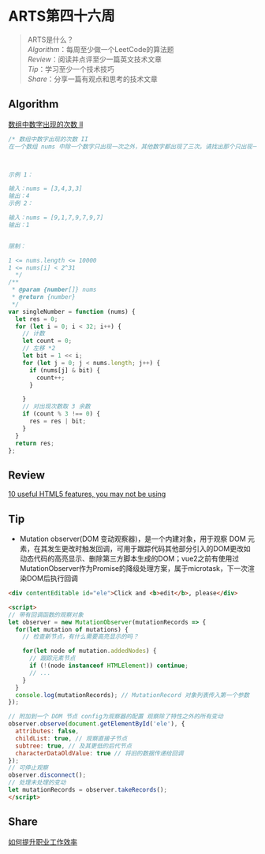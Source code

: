 # ARTS第四十六周

> ARTS是什么？  
  *Algorithm*：每周至少做一个LeetCode的算法题  
  *Review*：阅读并点评至少一篇英文技术文章  
  *Tip*：学习至少一个技术技巧  
  *Share*：分享一篇有观点和思考的技术文章  

## Algorithm

[数组中数字出现的次数 II](https://leetcode-cn.com/problems/shu-zu-zhong-shu-zi-chu-xian-de-ci-shu-ii-lcof/)

```js
/* 数组中数字出现的次数 II
在一个数组 nums 中除一个数字只出现一次之外，其他数字都出现了三次。请找出那个只出现一次的数字。



示例 1：

输入：nums = [3,4,3,3]
输出：4
示例 2：

输入：nums = [9,1,7,9,7,9,7]
输出：1


限制：

1 <= nums.length <= 10000
1 <= nums[i] < 2^31
  */
/**
 * @param {number[]} nums
 * @return {number}
 */
var singleNumber = function (nums) {
  let res = 0;
  for (let i = 0; i < 32; i++) {
    // 计数
    let count = 0;
    // 左移 *2
    let bit = 1 << i;
    for (let j = 0; j < nums.length; j++) {
      if (nums[j] & bit) {
        count++;
      }

    }
    // 对出现次数取 3 余数
    if (count % 3 !== 0) {
      res = res | bit;
    }
  }
  return res;
};
```

## Review

[10 useful HTML5 features, you may not be using](https://dev.to/atapas/10-useful-html5-features-you-may-not-be-using-2bk0)

## Tip

- Mutation observer(DOM 变动观察器)，是一个内建对象，用于观察 DOM 元素，在其发生更改时触发回调，可用于跟踪代码其他部分引入的DOM更改如动态代码的高亮显示、删除第三方脚本生成的DOM；vue2之前有使用过MutationObserver作为Promise的降级处理方案，属于microtask，下一次渲染DOM后执行回调

```html
<div contentEditable id="ele">Click and <b>edit</b>, please</div>

<script>
// 带有回调函数的观察对象
let observer = new MutationObserver(mutationRecords => {
  for(let mutation of mutations) {
    // 检查新节点，有什么需要高亮显示的吗？

    for(let node of mutation.addedNodes) {
      // 跟踪元素节点
      if (!(node instanceof HTMLElement)) continue;
      // ...
    }
  }
  console.log(mutationRecords); // MutationRecord 对象列表传入第一个参数
});

// 附加到一个 DOM 节点 config为观察器的配置 观察除了特性之外的所有变动
observer.observe(document.getElementById('ele'), {
  attributes: false,
  childList: true, // 观察直接子节点
  subtree: true, // 及其更低的后代节点
  characterDataOldValue: true // 将旧的数据传递给回调
});
// 可停止观察
observer.disconnect();
// 处理未处理的变动
let mutationRecords = observer.takeRecords();
</script>
```

## Share

[如何提升职业工作效率](https://mp.weixin.qq.com/s/zH9kFjJQ5zE9mKGEiwEYAA)
